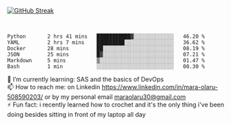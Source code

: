 

[![GitHub Streak](https://streak-stats.demolab.com?user=MaraxD&theme=tokyonight)](https://git.io/streak-stats)
 
 
 <br/>

<!--START_SECTION:waka-->

```text
Python       2 hrs 41 mins   ███████████▓░░░░░░░░░░░░░   46.20 %
YAML         2 hrs 7 mins    █████████░░░░░░░░░░░░░░░░   36.62 %
Docker       28 mins         ██░░░░░░░░░░░░░░░░░░░░░░░   08.19 %
JSON         25 mins         █▓░░░░░░░░░░░░░░░░░░░░░░░   07.21 %
Markdown     5 mins          ▒░░░░░░░░░░░░░░░░░░░░░░░░   01.47 %
Bash         1 min           ░░░░░░░░░░░░░░░░░░░░░░░░░   00.30 %
```

<!--END_SECTION:waka-->
<!--[![willianrod's wakatime stats](https://github-readme-stats.vercel.app/api/wakatime?username=MaraxD)](https://github.com/anuraghazra/github-readme-stats)-->

🌱 I’m currently learning: SAS and the basics of DevOps<br/>
📫 How to reach me: on Linkedin https://www.linkedin.com/in/mara-olaru-508590203/ or by my personal email maraolaru30@gmail.com <br/>
⚡ Fun fact: i recently learned how to crochet and it's the only thing i've been doing besides sitting in front of my laptop all day <br/>
 
